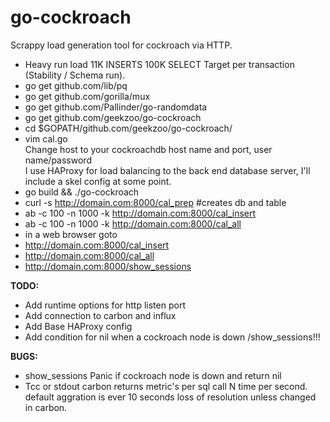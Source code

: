 # go-cockroach
Scrappy load generation tool for cockroach via HTTP.

 * Heavy run load 11K INSERTS 100K SELECT Target per transaction (Stability / Schema run).
 * go get github.com/lib/pq
 * go get github.com/gorilla/mux
 * go get github.com/Pallinder/go-randomdata
 * go get github.com/geekzoo/go-cockroach
 * cd $GOPATH/github.com/geekzoo/go-cockroach/
 * vim cal.go <br>
 Change host to your cockroachdb host name and port, user name/password <br>
 I use HAProxy for load balancing to the back end database server, I'll include a skel config at some point. <br>
 * go build && ./go-cockroach
 * curl -s http://domain.com:8000/cal_prep #creates db and table
 * ab -c 100 -n 1000 -k http://domain.com:8000/cal_insert
 * ab -c 100 -n 1000 -k http://domain.com:8000/cal_all
 * in a web browser goto 
 * http://domain.com:8000/cal_insert
 * http://domain.com:8000/cal_all
 * http://domain.com:8000/show_sessions

<b>TODO:</b> 
  * Add runtime options for http listen port
  * Add connection to carbon and influx
  * Add Base HAProxy config
  * Add condition for nil when a cockroach node is down /show_sessions!!!
  
 <b>BUGS:</b>
  * show_sessions Panic if cockroach node is down and return nil
  * Tcc or stdout carbon returns metric's per sql call N time per second.
  default aggration is ever 10 seconds loss of resolution unless changed in carbon.
